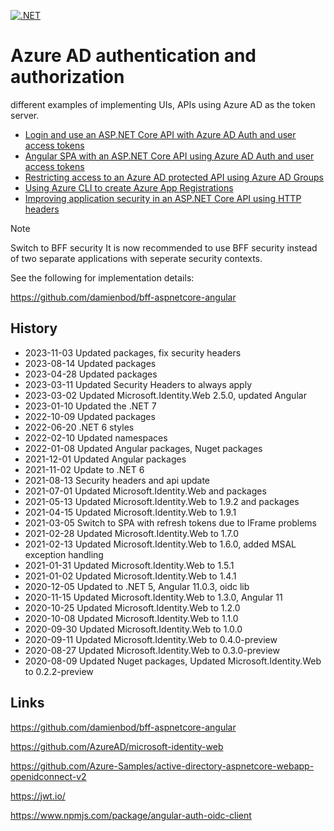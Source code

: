 [![.NET](https://github.com/damienbod/AzureAD-Auth-MyUI-with-MyAPI/actions/workflows/dotnet.yml/badge.svg)](https://github.com/damienbod/AzureAD-Auth-MyUI-with-MyAPI/actions/workflows/dotnet.yml)

# Azure AD authentication and authorization

different examples of implementing UIs, APIs using Azure AD as the token server. 

- [Login and use an ASP.NET Core API with Azure AD Auth and user access tokens](https://damienbod.com/2020/05/29/login-and-use-asp-net-core-api-with-azure-ad-auth-and-user-access-tokens/)
- [Angular SPA with an ASP.NET Core API using Azure AD Auth and user access tokens](https://damienbod.com/2020/06/08/angular-spa-with-an-asp-net-core-api-using-azure-ad-auth-and-user-access-tokens/)
- [Restricting access to an Azure AD protected API using Azure AD Groups](https://damienbod.com/2020/06/13/restricting-access-to-an-azure-ad-protected-api-using-azure-ad-groups/)
- [Using Azure CLI to create Azure App Registrations](https://damienbod.com/2020/06/22/using-azure-cli-to-create-azure-app-registrations/)
- [Improving application security in an ASP.NET Core API using HTTP headers](https://damienbod.com/2021/08/30/improving-application-security-in-an-asp-net-core-api-using-http-headers-part-3/)

> [!NOTE]  
> Switch to BFF security
> It is now recommended to use BFF security instead of two separate applications with seperate security contexts. 
> 
> See the following for implementation details:
> 
> https://github.com/damienbod/bff-aspnetcore-angular

## History

- 2023-11-03 Updated packages, fix security headers
- 2023-08-14 Updated packages
- 2023-04-28 Updated packages
- 2023-03-11 Updated Security Headers to always apply
- 2023-03-02 Updated Microsoft.Identity.Web 2.5.0, updated Angular
- 2023-01-10 Updated the .NET 7
- 2022-10-09 Updated packages
- 2022-06-20 .NET 6 styles
- 2022-02-10 Updated namespaces
- 2022-01-08 Updated Angular packages, Nuget packages
- 2021-12-01 Updated Angular packages
- 2021-11-02 Update to .NET 6
- 2021-08-13 Security headers and api update
- 2021-07-01 Updated Microsoft.Identity.Web and packages
- 2021-05-13 Updated Microsoft.Identity.Web to 1.9.2 and packages
- 2021-04-15 Updated Microsoft.Identity.Web to 1.9.1
- 2021-03-05 Switch to SPA with refresh tokens due to IFrame problems
- 2021-02-28 Updated Microsoft.Identity.Web to 1.7.0
- 2021-02-13 Updated Microsoft.Identity.Web to 1.6.0, added MSAL exception handling
- 2021-01-31 Updated Microsoft.Identity.Web to 1.5.1
- 2021-01-02 Updated Microsoft.Identity.Web to 1.4.1
- 2020-12-05 Updated to .NET 5, Angular 11.0.3, oidc lib
- 2020-11-15 Updated Microsoft.Identity.Web to 1.3.0, Angular 11
- 2020-10-25 Updated Microsoft.Identity.Web to 1.2.0
- 2020-10-08 Updated Microsoft.Identity.Web to 1.1.0
- 2020-09-30 Updated Microsoft.Identity.Web to 1.0.0
- 2020-09-11 Updated Microsoft.Identity.Web to 0.4.0-preview
- 2020-08-27 Updated Microsoft.Identity.Web to 0.3.0-preview
- 2020-08-09 Updated Nuget packages, Updated Microsoft.Identity.Web to 0.2.2-preview

## Links

https://github.com/damienbod/bff-aspnetcore-angular

https://github.com/AzureAD/microsoft-identity-web

https://github.com/Azure-Samples/active-directory-aspnetcore-webapp-openidconnect-v2

https://jwt.io/

https://www.npmjs.com/package/angular-auth-oidc-client

